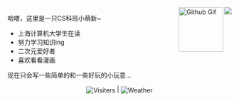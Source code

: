 <a href="https://github.com/siauu/">
  <img align="right" src="https://github-readme-stats.vercel.app/api?username=siauu&show_icons=true&hide_border=true&icon_color=586069&title_color=f7b2c4&theme=radical">
</a>

<img width="100px" src="https://github.githubassets.com/images/mona-loading-default.gif" align="right" alt="Github Gif">

哈喽，这里是一只CS科班小萌新~

* 上海计算机大学生在读
* 努力学习知识ing
* 二次元爱好者
* 喜欢看看漫画

现在只会写一些简单的和一些好玩的小玩意...

<p align="center">
 <img src="https://api.moedog.org/count/@siauu.readme" align="center" alt="Visiters"> | <img src="https://weather-icon.journeyad.repl.co/@shanghai" align="center" alt="Weather">
</p>
